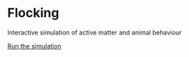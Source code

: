 # Flocking
Interactive simulation of active matter and animal behaviour 

[Run the simulation](https://marcoleonardi97.github.io/flocking)


